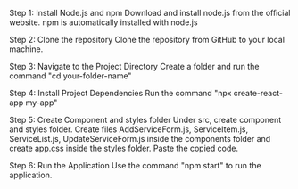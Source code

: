 Step 1: Install Node.js and npm
Download and install node.js from the official website. npm is automatically installed with node.js

Step 2: Clone the repository
Clone the repository from GitHub to your local machine.

Step 3: Navigate to the Project Directory
Create a folder and run the command "cd your-folder-name"

Step 4: Install Project Dependencies
Run the command "npx create-react-app my-app"

Step 5: Create Component and styles folder
Under src, create component and styles folder. Create files AddServiceForm.js, ServiceItem.js, ServiceList.js, UpdateServiceForm.js inside the components folder and create app.css inside the styles folder. Paste the copied code.

Step 6: Run the Application
Use the command "npm start" to run the application.
